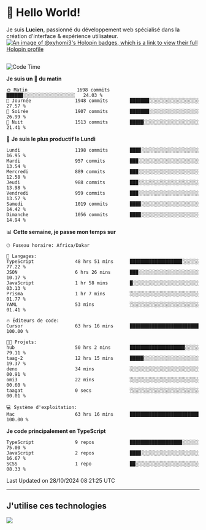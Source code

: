 # 👋 Hello World!

Je suis **Lucien**, passionné du développement web spécialisé dans la création d'interface & expérience utilisateur.
[![An image of @xyhomi3's Holopin badges, which is a link to view their full Holopin profile](https://holopin.me/xyhomi3)](https://holopin.io/@xyhomi3)

##

<!--START_SECTION:waka-->
![Code Time](http://img.shields.io/badge/Code%20Time-2%2C427%20hrs%2029%20mins-blue)

**Je suis un 🐤 du matin** 

```text
🌞 Matin                  1698 commits        ██████░░░░░░░░░░░░░░░░░░░   24.03 % 
🌆 Journée                1948 commits        ███████░░░░░░░░░░░░░░░░░░   27.57 % 
🌃 Soirée                 1907 commits        ███████░░░░░░░░░░░░░░░░░░   26.99 % 
🌙 Nuit                   1513 commits        █████░░░░░░░░░░░░░░░░░░░░   21.41 % 
```
📅 **Je suis le plus productif le Lundi** 

```text
Lundi                    1198 commits        ████░░░░░░░░░░░░░░░░░░░░░   16.95 % 
Mardi                    957 commits         ███░░░░░░░░░░░░░░░░░░░░░░   13.54 % 
Mercredi                 889 commits         ███░░░░░░░░░░░░░░░░░░░░░░   12.58 % 
Jeudi                    988 commits         ███░░░░░░░░░░░░░░░░░░░░░░   13.98 % 
Vendredi                 959 commits         ███░░░░░░░░░░░░░░░░░░░░░░   13.57 % 
Samedi                   1019 commits        ████░░░░░░░░░░░░░░░░░░░░░   14.42 % 
Dimanche                 1056 commits        ████░░░░░░░░░░░░░░░░░░░░░   14.94 % 
```


📊 **Cette semaine, je passe mon temps sur** 

```text
🕑︎ Fuseau horaire: Africa/Dakar

💬 Langages: 
TypeScript               48 hrs 51 mins      ███████████████████░░░░░░   77.22 % 
JSON                     6 hrs 26 mins       ███░░░░░░░░░░░░░░░░░░░░░░   10.17 % 
JavaScript               1 hr 58 mins        █░░░░░░░░░░░░░░░░░░░░░░░░   03.13 % 
Prisma                   1 hr 7 mins         ░░░░░░░░░░░░░░░░░░░░░░░░░   01.77 % 
YAML                     53 mins             ░░░░░░░░░░░░░░░░░░░░░░░░░   01.41 % 

🔥 Éditeurs de code: 
Cursor                   63 hrs 16 mins      █████████████████████████   100.00 % 

🐱‍💻 Projets: 
hub                      50 hrs 2 mins       ████████████████████░░░░░   79.11 % 
taag-2                   12 hrs 15 mins      █████░░░░░░░░░░░░░░░░░░░░   19.37 % 
deno                     34 mins             ░░░░░░░░░░░░░░░░░░░░░░░░░   00.91 % 
omi3                     22 mins             ░░░░░░░░░░░░░░░░░░░░░░░░░   00.60 % 
taagat                   0 secs              ░░░░░░░░░░░░░░░░░░░░░░░░░   00.01 % 

💻 Système d'exploitation: 
Mac                      63 hrs 16 mins      █████████████████████████   100.00 % 
```

**Je code principalement en TypeScript** 

```text
TypeScript               9 repos             ███████████████████░░░░░░   75.00 % 
JavaScript               2 repos             ████░░░░░░░░░░░░░░░░░░░░░   16.67 % 
SCSS                     1 repo              ██░░░░░░░░░░░░░░░░░░░░░░░   08.33 % 
```




 Last Updated on 28/10/2024 08:21:25 UTC
<!--END_SECTION:waka-->
---

## J'utilise ces technologies

<p align="left">
  <a href="https://skillicons.dev">
    <img src="https://skillicons.dev/icons?i=ts,js,md,scss,tailwind,react,docker,express,astro,vite,nextjs,vercel,figma,ableton" />
  </a>
</p>

